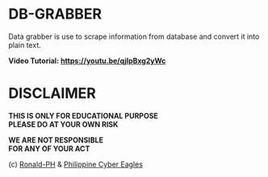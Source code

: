 # DB-GRABBER

Data grabber is use to scrape information from database and convert it into plain text.

<b>Video Tutorial:
https://youtu.be/qjIpBxg2yWc
</b>

<b><h1>DISCLAIMER</h1>

THIS IS ONLY FOR EDUCATIONAL PURPOSE<br>
PLEASE DO AT YOUR OWN RISK

WE ARE NOT RESPONSIBLE<br> FOR ANY OF YOUR ACT</b>

<p>(c) <a href="https://www.github.com/Ronald-PH/">Ronald-PH</a> & <a href="https://www.facebook.com/PhilippineCyberEagles">Philippine Cyber Eagles</a></p>
